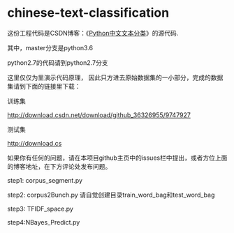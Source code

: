 # chinese-text-classification
这份工程代码是CSDN博客：《[Python中文文本分类](http://blog.csdn.net/github_36326955/article/details/54891204)》的源代码.

其中，master分支是python3.6

python2.7的代码请到python2.7分支


这里仅仅为里演示代码原理，
因此只方进去原始数据集的一小部分，完成的数据集请到下面的链接里下载：



训练集

http://download.csdn.net/download/github_36326955/9747927

测试集

http://download.cs


如果你有任何的问题，请在本项目github主页中的issues栏中提出，或者方位上面的博客地址，在下方评论处发布问题。

step1: corpus_segment.py

step2: corpus2Bunch.py
请自觉创建目录train_word_bag和test_word_bag

step3: TFIDF_space.py

step4:NBayes_Predict.py


